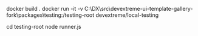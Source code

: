 docker build .
docker run -it -v C:\DX\src\devextreme-ui-template-gallery-fork\packages\testing\:/testing-root devextreme/local-testing

cd testing-root
node runner.js
